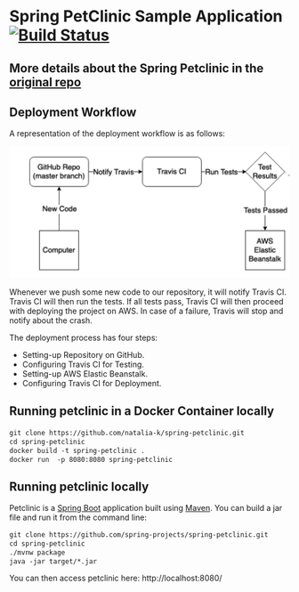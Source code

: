 # Spring PetClinic Sample Application [![Build Status](https://travis-ci.org/natalia-k/spring-petclinic.svg?branch=main)](https://travis-ci.org/github/natalia-k/spring-petclinic)

## More details about the Spring Petclinic in the [original repo](https://github.com/spring-projects/spring-petclinic)

## Deployment Workflow
A representation of the deployment workflow is as follows:

<img src="./Deployment_Workflow_diagram.png">

Whenever we push some new code to our repository, it will notify Travis CI. 
Travis CI will then run the tests.
If all tests pass, Travis CI will then proceed with deploying the project on AWS. 
In case of a failure, Travis will stop and notify about the crash.

The deployment process has four steps:
- Setting-up Repository on GitHub.
- Configuring Travis CI for Testing.
- Setting-up AWS Elastic Beanstalk.
- Configuring Travis CI for Deployment.

## Running petclinic in a Docker Container locally
```
git clone https://github.com/natalia-k/spring-petclinic.git
cd spring-petclinic
docker build -t spring-petclinic .
docker run  -p 8080:8080 spring-petclinic
```
## Running petclinic locally
Petclinic is a [Spring Boot](https://spring.io/guides/gs/spring-boot) application built using [Maven](https://spring.io/guides/gs/maven/). You can build a jar file and run it from the command line:

```
git clone https://github.com/spring-projects/spring-petclinic.git
cd spring-petclinic
./mvnw package
java -jar target/*.jar
```

You can then access petclinic here: http://localhost:8080/

